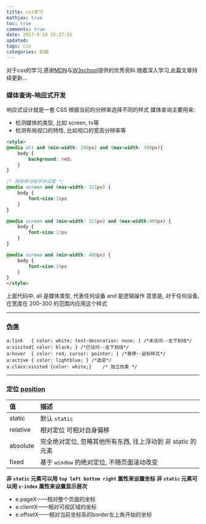 ```yaml
---
title: css学习
mathjax: true
toc: true
comments: true
date: 2017-9-18 15:27:55
updated:
tags: css
categories: 前端
---
```


对于css的学习,感谢[MDN](https://developer.mozilla.org/zh-CN/docs/Web/CSS)与[W3school](http://www.w3school.com.cn/css/index.asp)提供的优秀资料
随着深入学习,此篇文章持续更新...


<!-- more -->
### 媒体查询-响应式开发

响应式设计就是一套 CSS 根据当前的分辨率选择不同的样式
媒体查询主要用来:
- 检测媒体的类型, 比如 screen, tv等
- 检测布局视口的特性, 比如视口的宽高分辨率等

```html
<style>
@media all and (min-width: 200px) and (max-width: 300px){
    body {
        background: red;
    }
}

/* 网易移动端字体设置 */
@media screen and (max-width: 321px) {
    body {
        font-size:16px
    }
}

@media screen and (min-width: 321px) and (max-width:400px) {
    body {
        font-size:17px
    }
}

@media screen and (min-width: 400px) {
    body {
        font-size:19px
    }
}
</style>
```

上面代码中, all 是媒体类型, 代表任何设备
and 是逻辑操作
意思是, 对于任何设备, 在宽度在 200-300 的范围内应用这个样式

---    
### [伪类](http://www.w3school.com.cn/css/css_pseudo_classes.asp)

```
a:link   { color: white; text-decoration: none; } /*未访问--去下划线*/
a:visited{ color: black; } /*已访问--去下划线*/
a:hover  { color: red; cursor: pointer; } /*悬停--鼠标样式*/
a:active { color: lightblue; } /*选定*/
a.class:visited {color: white;}    /* 独立伪类 */
```

---
### 定位 [position](http://www.w3school.com.cn/cssref/pr_class_position.asp)

|值|描述|
|:-|:-|
|static  |默认 `static`|
|relative|相对定位 可相对自身偏移|
|absolute|完全绝对定位, 忽略其他所有东西, 往上浮动到 非 static 的元素|
|fixed	 |基于 `window` 的绝对定位, 不随页面滚动改变|

**非 `static` 元素可以用 `top left bottom right` 属性来设置坐标**
**非 `static` 元素可以用 `z-index` 属性来设置显示层次**

- e.pageX——相对整个页面的坐标
- e.clientX——相对可视区域的坐标
- e.offsetX——相对当前坐标系的border左上角开始的坐标

